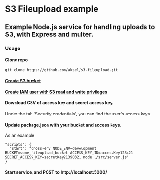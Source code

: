 # S3 Fileupload example

## Example Node.js service for handling uploads to S3, with Express and multer.

### Usage

#### Clone repo
`git clone https://github.com/aksel/s3-fileupload.git`

#### [Create S3 bucket](https://console.aws.amazon.com/s3/)

#### [Create IAM user with S3 read and write privileges](https://console.aws.amazon.com/iam/)

#### Download CSV of access key and secret access key.

Under the tab 'Security credentials', you can find the user's access keys.

#### Update package.json with your bucket and access keys.
As an example

```
"scripts": {
  "start": "cross-env NODE_ENV=development BUCKET=some_fileupload_bucket ACCESS_KEY_ID=accessKey123421 SECRET_ACCESS_KEY=secretKey21390321 node ./src/server.js"
}
```

#### Start service, and POST to http://localhost:5000/